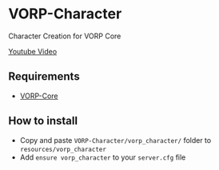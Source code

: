 # VORP-Character
Character Creation for VORP Core

[Youtube Video](https://www.youtube.com/watch?v=Se8qX1ZE_YM&feature=youtu.be)

## Requirements
- [VORP-Core](https://github.com/VORPCORE/VORP-Core)

## How to install

* Copy and paste ```VORP-Character/vorp_character/``` folder to ```resources/vorp_character```
* Add ```ensure vorp_character``` to your ```server.cfg``` file
